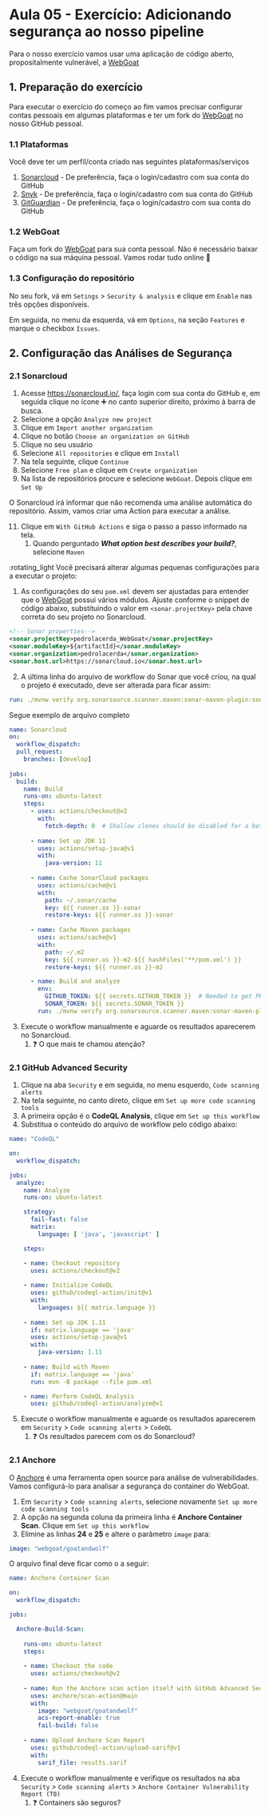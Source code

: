 # Aula 05 - Exercício: Adicionando segurança ao nosso pipeline

Para o nosso exercício vamos usar uma aplicação de código aberto, propositalmente vulnerável, a [WebGoat](https://owasp.org/www-project-webgoat/)

## 1. Preparação do exercício

Para executar o exercício do começo ao fim vamos precisar configurar contas pessoais em algumas plataformas e ter um fork do [WebGoat](https://owasp.org/www-project-webgoat/) no nosso GitHub pessoal.

### 1.1 Plataformas

Você deve ter um perfil/conta criado nas seguintes plataformas/serviços

1. [Sonarcloud](https://sonarcloud.io/) - De preferência, faça o login/cadastro com sua conta do GitHub
2. [Snyk](https://snyk.io/) - De preferência, faça o login/cadastro com sua conta do GitHub
3. [GitGuardian](https://www.gitguardian.com/) - De preferência, faça o login/cadastro com sua conta do GitHub

### 1.2 WebGoat

Faça um fork do [WebGoat](https://github.com/WebGoat/WebGoat) para sua conta pessoal. Não é necessário baixar o código na sua máquina pessoal. Vamos rodar tudo online 🎉

### 1.3 Configuração do repositório

No seu fork, vá em `Setings` > `Security & analysis` e clique em `Enable` nas três opções disponíveis.

Em seguida, no menu da esquerda, vá em `Options`, na seção `Features` e marque o checkbox `Issues`.

## 2. Configuração das Análises de Segurança

### 2.1 Sonarcloud

1. Acesse <https://sonarcloud.io/>, faça login com sua conta do GitHub e, em seguida clique no ícone ➕ no canto superior direito, próximo à barra de busca.
2. Selecione a opção `Analyze new project`
3. Clique em `Import another organization`
4. Clique no botão `Choose an organization on GitHub`
5. Clique no seu usuário
6. Selecione `All repositories` e clique em `Install`
7. Na tela seguinte, clique `Continue`
8. Selecione `Free plan` e clique em `Create organization`
9. Na lista de repositórios procure e selecione `WebGoat`. Depois clique em `Set Up`

O Sonarcloud irá informar que não recomenda uma análise automática do repositório. Assim, vamos criar uma Action para executar a análise.

11. Clique em `With GitHub Actions` e siga o passo a passo informado na tela.
    1. Quando perguntado _**What option best describes your build?**_, selecione `Maven`

:rotating_light Você precisará alterar algumas pequenas configurações para a executar o projeto:

1. As configurações do seu `pom.xml` devem ser ajustadas para entender que o [WebGoat](https://owasp.org/www-project-webgoat/) possui vários módulos. Ajuste conforme o snippet de código abaixo, substituindo o valor em `<sonar.projectKey>` pela chave correta do seu projeto no Sonarcloud.

```xml
<!-- Sonar properties-->
<sonar.projectKey>pedrolacerda_WebGoat</sonar.projectKey>
<sonar.moduleKey>${artifactId}</sonar.moduleKey>
<sonar.organization>pedrolacerda</sonar.organization>
<sonar.host.url>https://sonarcloud.io</sonar.host.url>
```

2. A última linha do arquivo de workflow do Sonar que você criou, na qual o projeto é executado, deve ser alterada para ficar assim: 

```yml
run: ./mvnw verify org.sonarsource.scanner.maven:sonar-maven-plugin:sonar
```

Segue exemplo de arquivo completo

```yml
name: Sonarcloud
on:
  workflow_dispatch:
  pull_request:
    branches: [develop]
  
jobs:
  build:
    name: Build
    runs-on: ubuntu-latest
    steps:
      - uses: actions/checkout@v2
        with:
          fetch-depth: 0  # Shallow clones should be disabled for a better relevancy of analysis
          
      - name: Set up JDK 11
        uses: actions/setup-java@v1
        with:
          java-version: 11
          
      - name: Cache SonarCloud packages
        uses: actions/cache@v1
        with:
          path: ~/.sonar/cache
          key: ${{ runner.os }}-sonar
          restore-keys: ${{ runner.os }}-sonar
          
      - name: Cache Maven packages
        uses: actions/cache@v1
        with:
          path: ~/.m2
          key: ${{ runner.os }}-m2-${{ hashFiles('**/pom.xml') }}
          restore-keys: ${{ runner.os }}-m2

      - name: Build and analyze
        env:
          GITHUB_TOKEN: ${{ secrets.GITHUB_TOKEN }}  # Needed to get PR information, if any
          SONAR_TOKEN: ${{ secrets.SONAR_TOKEN }}
        run: ./mvnw verify org.sonarsource.scanner.maven:sonar-maven-plugin:sonar
```

3. Execute o workflow manualmente e aguarde os resultados aparecerem no Sonarcloud. 
   1. :question: O que mais te chamou atenção?

### 2.1 GitHub Advanced Security

1. Clique na aba `Security` e em seguida, no menu esquerdo, `Code scanning alerts`
2. Na tela seguinte, no canto direto, clique em `Set up more code scanning tools`
3. A primeira opção é o **CodeQL Analysis**, clique em `Set up this workflow`
4. Substitua o conteúdo do arquivo de workflow pelo código abaixo:

```yml
name: "CodeQL"

on:
  workflow_dispatch:

jobs:
  analyze:
    name: Analyze
    runs-on: ubuntu-latest

    strategy:
      fail-fast: false
      matrix:
        language: [ 'java', 'javascript' ]

    steps:

    - name: Checkout repository
      uses: actions/checkout@v2
      
    - name: Initialize CodeQL
      uses: github/codeql-action/init@v1
      with:
        languages: ${{ matrix.language }}
    
    - name: Set up JDK 1.11
      if: matrix.language == 'java'
      uses: actions/setup-java@v1
      with:
        java-version: 1.11
      
    - name: Build with Maven
      if: matrix.language == 'java'
      run: mvn -B package --file pom.xml

    - name: Perform CodeQL Analysis
      uses: github/codeql-action/analyze@v1

```

5. Execute o workflow manualmente e aguarde os resultados aparecerem em `Security` > `Code scanning alerts` > `CodeQL`
   1. :question: Os resultados parecem com os do Sonarcloud?

### 2.1 Anchore

O [Anchore](https://anchore.com/) é uma ferramenta open source para análise de vulnerabilidades. Vamos configurá-lo para analisar a segurança do container do WebGoat.

1. Em `Security` > `Code scanning alerts`, selecione novamente `Set up more code scanning tools`
2. A opção na segunda coluna da primeira linha é **Anchore Container Scan**. Clique em `Set up this workflow`
3. Elimine as linhas **24** e **25** e altere o parâmetro `image` para: 

```yml
image: "webgoat/goatandwolf"
```

O arquivo final deve ficar como o a seguir:

```yml
name: Anchore Container Scan

on:
  workflow_dispatch:

jobs:

  Anchore-Build-Scan:
  
    runs-on: ubuntu-latest
    steps:
    
    - name: Checkout the code
      uses: actions/checkout@v2
      
    - name: Run the Anchore scan action itself with GitHub Advanced Security code scanning integration enabled
      uses: anchore/scan-action@main
      with:
        image: "webgoat/goatandwolf"
        acs-report-enable: true
        fail-build: false
        
    - name: Upload Anchore Scan Report
      uses: github/codeql-action/upload-sarif@v1
      with:
        sarif_file: results.sarif
```

4. Execute o workflow manualmente e verifique os resultados na aba `Security` > `Code scanning alerts` > `Anchore Container Vulnerability Report (T0)`
   1. :question: Containers são seguros?

<!-- https://github.com/marketplace/actions/owasp-zap-full-scan
https://www.zaproxy.org/docs/ -->
